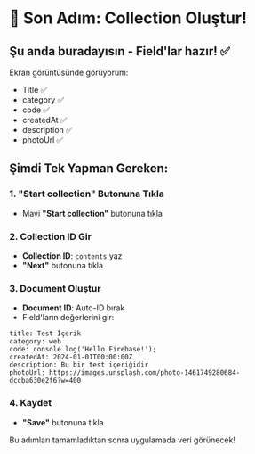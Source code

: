 # 🚀 Son Adım: Collection Oluştur!

## Şu anda buradayısın - Field'lar hazır! ✅

Ekran görüntüsünde görüyorum:
- Title ✅
- category ✅ 
- code ✅
- createdAt ✅
- description ✅
- photoUrl ✅

## Şimdi Tek Yapman Gereken:

### 1. "Start collection" Butonuna Tıkla
- Mavi **"Start collection"** butonuna tıkla

### 2. Collection ID Gir
- **Collection ID**: `contents` yaz
- **"Next"** butonuna tıkla

### 3. Document Oluştur
- **Document ID**: Auto-ID bırak
- Field'ların değerlerini gir:

```
title: Test İçerik
category: web
code: console.log('Hello Firebase!');
createdAt: 2024-01-01T00:00:00Z
description: Bu bir test içeriğidir
photoUrl: https://images.unsplash.com/photo-1461749280684-dccba630e2f6?w=400
```

### 4. Kaydet
- **"Save"** butonuna tıkla

Bu adımları tamamladıktan sonra uygulamada veri görünecek!